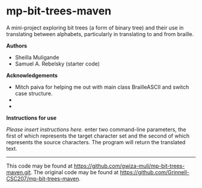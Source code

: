 # mp-bit-trees-maven

A mini-project exploring bit trees (a form of binary tree) and their use in translating between alphabets, particularly in translating to and from braille.

**Authors**

* Sheilla Muligande
* Samuel A. Rebelsky (starter code)

**Acknowledgements**

* Mitch paiva for helping me out with main class BrailleASCII and switch case structure.
*
*

**Instructions for use**

_Please insert instructions here._
enter two command-line parameters, the first of which represents the target character set and the second of which represents the source characters. The program
will return the translated text.

---

This code may be found at <https://github.com/gwiza-muli/mp-bit-trees-maven.git>. The original code may be found at <https://github.com/Grinnell-CSC207/mp-bit-trees-maven>.
